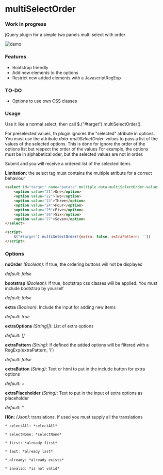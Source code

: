 multiSelectOrder
================

### Work in progress ###
jQuery plugin for a simple two panels multi select with order

![demo](https://raw.github.com/racoonman/multiSelectOrder/master/demo.png)

### Features ###
* Bootstrap friendly
* Add new elements to the options
* Restrict new added elements with a JavascriptRegExp

### TO-DO ###
* Options to use own CSS classes

### Usage ###
Use it like a normal select, then call $.("#target").multiSelectOrder().

For preselected values, th plugin ignores the "selected" atribute in options. You must use the attribute *data-multiSelectOrder-values* to pass a list of the values of the selected options. This is done for ignore the order of the options list but respect the order of the values
For example, the options must be in alphabetical oder, but the selected values are not in order.

Submit and you will receive a ordered list of the selected items

**Limitation:** the select tag must contains the multiple atribute for a correct behaviour

```HTML
<select id="target" name="patata" multiple data-multiSelectOrder-values="26,25,24">
    <option value="21">One</option>
    <option value="22">Two</option>
    <option value="23">Three</option>
    <option value="24">Four</option>
    <option value="25">Five</option>
    <option value="26">Six</option>
    <option value="27">Seven</option>
</select>

<script>
    $("#target").multiSelectOrder({extra: false, extraPattern: ''})
</script>
```

### Options ###
**noOrder** *(Boolean)*: If true, the ordering buttons will not be displayed

*default: false*

**bootstrap** *(Boolean)*: If true, bootstrap css classes will be applied. You must include bootstrap by yourself

*default: false*

**extra** *(Boolean)*: Include the input for adding new items

*default: true*

**extraOptions** *(String[])*: List of extra options

*default: []*

**extraPattern** *(String)*: If defined the added options will be filtered with a RegExp(extraPattern, 'i')

*default: false*

**extraButton** *(String)*: Text or html to put in the include button for extra options 

*default: +*

**extraPlaceholder** *(String)*: Text to put in the input of extra options as placeholder

*default: ''*

**i18n:** *(Json)*: translations. If used you must supply all the translations

    * selectAll: *selectAll*

    * selectNone: *selectNone*

    * first: *already first*

    * last: *already last*

    * already: *already exists*

    * invalid: *is not valid*
